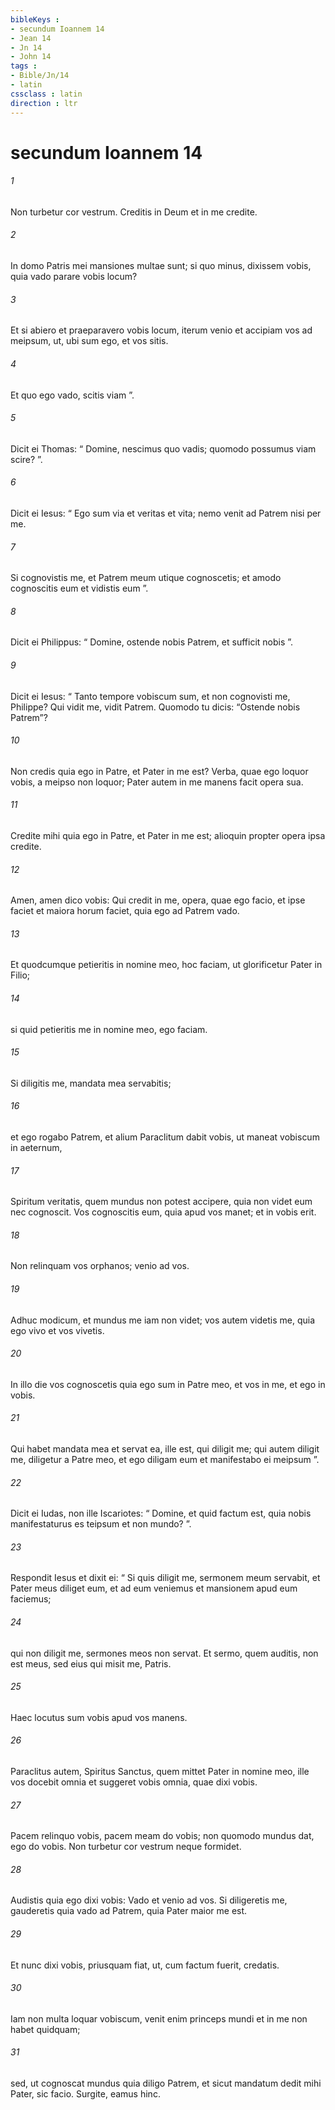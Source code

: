 ```yaml
---
bibleKeys : 
- secundum Ioannem 14
- Jean 14
- Jn 14
- John 14
tags : 
- Bible/Jn/14
- latin
cssclass : latin
direction : ltr
---
```


# secundum Ioannem 14

###### 1
Non turbetur cor vestrum. Creditis in Deum et in me credite. 
###### 2
In domo Patris mei mansiones multae sunt; si quo minus, dixissem vobis, quia vado parare vobis locum? 
###### 3
Et si abiero et praeparavero vobis locum, iterum venio et accipiam vos ad meipsum, ut, ubi sum ego, et vos sitis. 
###### 4
Et quo ego vado, scitis viam ”.
###### 5
Dicit ei Thomas: “ Domine, nescimus quo vadis; quomodo possumus viam scire? ”. 
###### 6
Dicit ei Iesus: “ Ego sum via et veritas et vita; nemo venit ad Patrem nisi per me. 
###### 7
Si cognovistis me, et Patrem meum utique cognoscetis; et amodo cognoscitis eum et vidistis eum ”. 
###### 8
Dicit ei Philippus: “ Domine, ostende nobis Patrem, et sufficit nobis ”. 
###### 9
Dicit ei Iesus: “ Tanto tempore vobiscum sum, et non cognovisti me, Philippe? Qui vidit me, vidit Patrem. Quomodo tu dicis: “Ostende nobis Patrem”? 
###### 10
Non credis quia ego in Patre, et Pater in me est? Verba, quae ego loquor vobis, a meipso non loquor; Pater autem in me manens facit opera sua. 
###### 11
Credite mihi quia ego in Patre, et Pater in me est; alioquin propter opera ipsa credite.
###### 12
Amen, amen dico vobis: Qui credit in me, opera, quae ego facio, et ipse faciet et maiora horum faciet, quia ego ad Patrem vado. 
###### 13
Et quodcumque petieritis in nomine meo, hoc faciam, ut glorificetur Pater in Filio; 
###### 14
si quid petieritis me in nomine meo, ego faciam.
###### 15
Si diligitis me, mandata mea servabitis; 
###### 16
et ego rogabo Patrem, et alium Paraclitum dabit vobis, ut maneat vobiscum in aeternum, 
###### 17
Spiritum veritatis, quem mundus non potest accipere, quia non videt eum nec cognoscit. Vos cognoscitis eum, quia apud vos manet; et in vobis erit. 
###### 18
Non relinquam vos orphanos; venio ad vos. 
###### 19
Adhuc modicum, et mundus me iam non videt; vos autem videtis me, quia ego vivo et vos vivetis. 
###### 20
In illo die vos cognoscetis quia ego sum in Patre meo, et vos in me, et ego in vobis. 
###### 21
Qui habet mandata mea et servat ea, ille est, qui diligit me; qui autem diligit me, diligetur a Patre meo, et ego diligam eum et manifestabo ei meipsum ”.
###### 22
Dicit ei Iudas, non ille Iscariotes: “ Domine, et quid factum est, quia nobis manifestaturus es teipsum et non mundo? ”. 
###### 23
Respondit Iesus et dixit ei: “ Si quis diligit me, sermonem meum servabit, et Pater meus diliget eum, et ad eum veniemus et mansionem apud eum faciemus; 
###### 24
qui non diligit me, sermones meos non servat. Et sermo, quem auditis, non est meus, sed eius qui misit me, Patris.
###### 25
Haec locutus sum vobis apud vos manens. 
###### 26
Paraclitus autem, Spiritus Sanctus, quem mittet Pater in nomine meo, ille vos docebit omnia et suggeret vobis omnia, quae dixi vobis. 
###### 27
Pacem relinquo vobis, pacem meam do vobis; non quomodo mundus dat, ego do vobis. Non turbetur cor vestrum neque formidet. 
###### 28
Audistis quia ego dixi vobis: Vado et venio ad vos. Si diligeretis me, gauderetis quia vado ad Patrem, quia Pater maior me est. 
###### 29
Et nunc dixi vobis, priusquam fiat, ut, cum factum fuerit, credatis. 
###### 30
Iam non multa loquar vobiscum, venit enim princeps mundi et in me non habet quidquam; 
###### 31
sed, ut cognoscat mundus quia diligo Patrem, et sicut mandatum dedit mihi Pater, sic facio. Surgite, eamus hinc.
